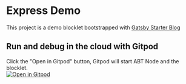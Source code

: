 # Express Demo

This project is a demo blocklet bootstrapped with [Gatsby Starter Blog](https://github.com/gatsbyjs/gatsby-starter-blog)

## Run and debug in the cloud with Gitpod

Click the "Open in Gitpod" button, Gitpod will start ABT Node and the blocklet.<br>[![Open in Gitpod](https://gitpod.io/button/open-in-gitpod.svg)](https://gitpod.io/#https://github.com/blocklet/express-demo)